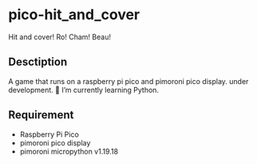 # pico-hit_and_cover
Hit and cover! Ro! Cham! Beau!
## Desctiption
A game that runs on a raspberry pi pico and pimoroni pico display.
under development.
🌱 I’m currently learning Python.

## Requirement
* Raspberry Pi Pico
* pimoroni pico display
* pimoroni micropython v1.19.18
